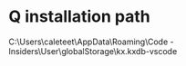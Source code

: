 # Q installation path

C:\Users\caleteet\AppData\Roaming\Code - Insiders\User\globalStorage\kx.kxdb-vscode
